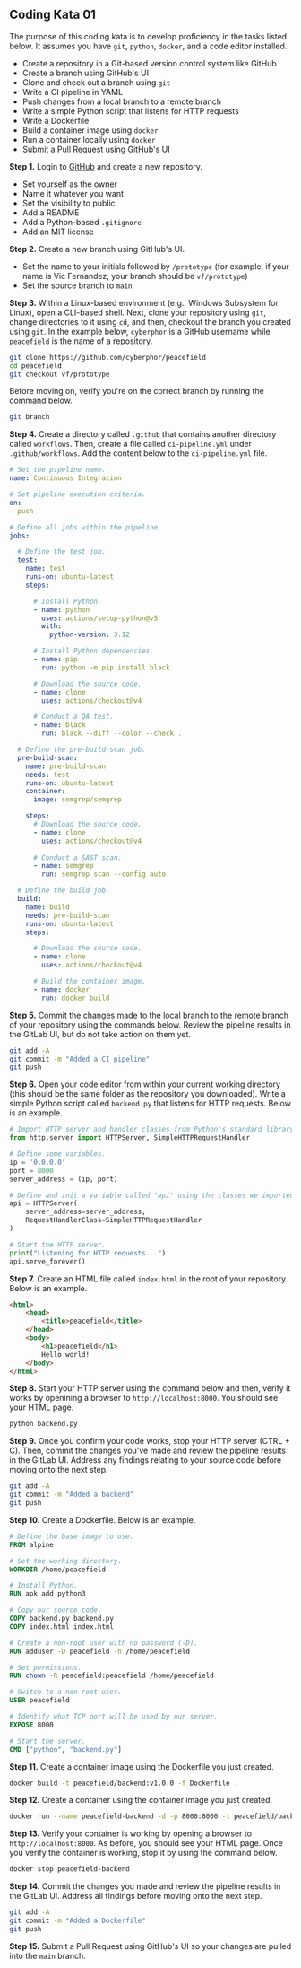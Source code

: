 ## Coding Kata 01
The purpose of this coding kata is to develop proficiency in the tasks listed below. It assumes you have `git`, `python`, `docker`, and a code editor installed. 
* Create a repository in a Git-based version control system like GitHub
* Create a branch using GitHub's UI
* Clone and check out a branch using `git`
* Write a CI pipeline in YAML
* Push changes from a local branch to a remote branch
* Write a simple Python script that listens for HTTP requests
* Write a Dockerfile 
* Build a container image using `docker`
* Run a container locally using `docker`
* Submit a Pull Request using GitHub's UI

**Step 1.** Login to [GitHub](https://github.com/) and create a new repository.
* Set yourself as the owner
* Name it whatever you want
* Set the visibility to public
* Add a README
* Add a Python-based `.gitignore`
* Add an MIT license

**Step 2.** Create a new branch using GitHub's UI.
* Set the name to your initials followed by `/prototype` (for example, if your name is Vic Fernandez, your branch should be `vf/prototype`)
* Set the source branch to `main`

**Step 3.** Within a Linux-based environment (e.g., Windows Subsystem for Linux), open a CLI-based shell. Next, clone your repository using `git`, change directories to it using `cd`, and then, checkout the branch you created using `git`. In the example below, `cyberphor` is a GitHub username while `peacefield` is the name of a repository.
```bash
git clone https://github.com/cyberphor/peacefield
cd peacefield
git checkout vf/prototype
```

Before moving on, verify you're on the correct branch by running the command below.
```bash
git branch
``` 

**Step 4.** Create a directory called `.github` that contains another directory called `workflows`. Then, create a file called `ci-pipeline.yml` under `.github/workflows`. Add the content below to the `ci-pipeline.yml` file.
```yaml
# Set the pipeline name.
name: Continuous Integration

# Set pipeline execution criteria.
on:
  push

# Define all jobs within the pipeline.
jobs:

  # Define the test job.
  test:
    name: test
    runs-on: ubuntu-latest
    steps:

      # Install Python.
      - name: python
        uses: actions/setup-python@v5
        with:
          python-version: 3.12

      # Install Python dependencies.
      - name: pip
        run: python -m pip install black

      # Download the source code.
      - name: clone
        uses: actions/checkout@v4

      # Conduct a QA test.
      - name: black
        run: black --diff --color --check .

  # Define the pre-build-scan job.
  pre-build-scan:
    name: pre-build-scan
    needs: test
    runs-on: ubuntu-latest
    container:
      image: semgrep/semgrep

    steps:
      # Download the source code.
      - name: clone
        uses: actions/checkout@v4
      
      # Conduct a SAST scan.
      - name: semgrep
        run: semgrep scan --config auto

  # Define the build job.
  build:
    name: build
    needs: pre-build-scan
    runs-on: ubuntu-latest
    steps:

      # Download the source code.
      - name: clone
        uses: actions/checkout@v4

      # Build the container image.
      - name: docker
        run: docker build .
```

**Step 5.** Commit the changes made to the local branch to the remote branch of your repository using the commands below. Review the pipeline results in the GitLab UI, but do not take action on them yet.
```bash
git add -A
git commit -m "Added a CI pipeline"
git push
```

**Step 6.** Open your code editor from within your current working directory (this should be the same folder as the repository you downloaded). Write a simple Python script called `backend.py` that listens for HTTP requests. Below is an example. 
```python
# Import HTTP server and handler classes from Python's standard library.
from http.server import HTTPServer, SimpleHTTPRequestHandler

# Define some variables.
ip = '0.0.0.0'
port = 8000
server_address = (ip, port)

# Define and init a variable called "api" using the classes we imported. 
api = HTTPServer(
    server_address=server_address,
    RequestHandlerClass=SimpleHTTPRequestHandler
)

# Start the HTTP server.
print("Listening for HTTP requests...")
api.serve_forever()
```

**Step 7.** Create an HTML file called `index.html` in the root of your repository. Below is an example. 
```html
<html>
    <head>
        <title>peacefield</title>
    </head>
    <body>
        <h1>peacefield</h1>
        Hello world!
    </body>
</html>
```

**Step 8.** Start your HTTP server using the command below and then, verify it works by openining a browser to `http://localhost:8000`. You should see your HTML page.
```bash
python backend.py
```

**Step 9.** Once you confirm your code works, stop your HTTP server (CTRL + C). Then, commit the changes you've made and review the pipeline results in the GitLab UI. Address any findings relating to your source code before moving onto the next step. 
```bash
git add -A
git commit -m "Added a backend"
git push
```

**Step 10.** Create a Dockerfile. Below is an example. 
```dockerfile
# Define the base image to use.
FROM alpine

# Set the working directory.
WORKDIR /home/peacefield

# Install Python.
RUN apk add python3

# Copy our source code.
COPY backend.py backend.py
COPY index.html index.html

# Create a non-root user with no password (-D).
RUN adduser -D peacefield -h /home/peacefield

# Set permissions.
RUN chown -R peacefield:peacefield /home/peacefield

# Switch to a non-root user.
USER peacefield

# Identify what TCP port will be used by our server.
EXPOSE 8000

# Start the server.
CMD ["python", "backend.py"]
```

**Step 11.** Create a container image using the Dockerfile you just created.  
```bash
docker build -t peacefield/backend:v1.0.0 -f Dockerfile .
```

**Step 12.** Create a container using the container image you just created. 
```bash
docker run --name peacefield-backend -d -p 8000:8000 -t peacefield/backend:v1.0.0 
```

**Step 13.** Verify your container is working by opening a browser to `http://localhost:8000`. As before, you should see your HTML page. Once you verify the container is working, stop it by using the command below.
```bash
docker stop peacefield-backend
```

**Step 14.** Commit the changes you made and review the pipeline results in the GitLab UI. Address all findings before moving onto the next step. 
```bash
git add -A
git commit -m "Added a Dockerfile"
git push
```

**Step 15.** Submit a Pull Request using GitHub's UI so your changes are pulled into the `main` branch.
